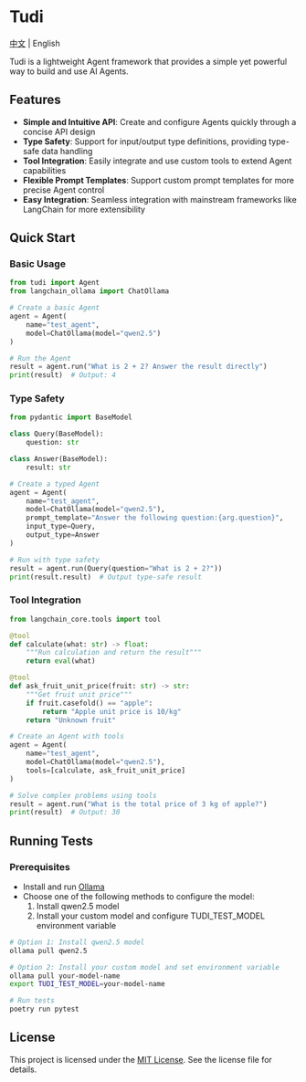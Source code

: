 # Tudi

[中文](README_CN.md) | English

Tudi is a lightweight Agent framework that provides a simple yet powerful way to build and use AI Agents.

## Features

- **Simple and Intuitive API**: Create and configure Agents quickly through a concise API design
- **Type Safety**: Support for input/output type definitions, providing type-safe data handling
- **Tool Integration**: Easily integrate and use custom tools to extend Agent capabilities
- **Flexible Prompt Templates**: Support custom prompt templates for more precise Agent control
- **Easy Integration**: Seamless integration with mainstream frameworks like LangChain for more extensibility

## Quick Start

### Basic Usage

```python
from tudi import Agent
from langchain_ollama import ChatOllama

# Create a basic Agent
agent = Agent(
    name="test_agent",
    model=ChatOllama(model="qwen2.5")
)

# Run the Agent
result = agent.run("What is 2 + 2? Answer the result directly")
print(result)  # Output: 4
```

### Type Safety

```python
from pydantic import BaseModel

class Query(BaseModel):
    question: str

class Answer(BaseModel):
    result: str

# Create a typed Agent
agent = Agent(
    name="test_agent",
    model=ChatOllama(model="qwen2.5"),
    prompt_template="Answer the following question:{arg.question}",
    input_type=Query,
    output_type=Answer
)

# Run with type safety
result = agent.run(Query(question="What is 2 + 2?"))
print(result.result)  # Output type-safe result
```

### Tool Integration

```python
from langchain_core.tools import tool

@tool
def calculate(what: str) -> float:
    """Run calculation and return the result"""
    return eval(what)

@tool
def ask_fruit_unit_price(fruit: str) -> str:
    """Get fruit unit price"""
    if fruit.casefold() == "apple":
        return "Apple unit price is 10/kg"
    return "Unknown fruit"

# Create an Agent with tools
agent = Agent(
    name="test_agent",
    model=ChatOllama(model="qwen2.5"),
    tools=[calculate, ask_fruit_unit_price]
)

# Solve complex problems using tools
result = agent.run("What is the total price of 3 kg of apple?")
print(result)  # Output: 30
```

## Running Tests

### Prerequisites

- Install and run [Ollama](https://ollama.ai)
- Choose one of the following methods to configure the model:
  1. Install qwen2.5 model
  2. Install your custom model and configure TUDI_TEST_MODEL environment variable

```bash
# Option 1: Install qwen2.5 model
ollama pull qwen2.5

# Option 2: Install your custom model and set environment variable
ollama pull your-model-name
export TUDI_TEST_MODEL=your-model-name

# Run tests
poetry run pytest
```

## License

This project is licensed under the [MIT License](LICENSE.txt). See the license file for details.